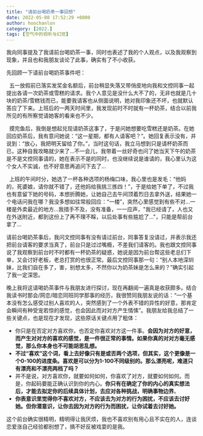 ```yaml
---
title: "请前台喝奶茶一事回想"
date: 2022-05-08 17:52:29 +0800
author: hoochanlon
category: [2022.]
tags: [空气中的视听与幻觉]
---
```


我向同事提及了我请前台喝奶茶一事，同时也表述了我的个人观点，以及我观察到现象，并且也和我朋友谈论了此事，确实有了不小收获。 <!-- more -->

先回顾一下请前台喝奶茶事件吧：

&nbsp;&nbsp;五一放假前已落实发奖金名额后，前台稍显失落又带俏皮地向我和文控同事一起提出各请一次奶茶或雪糕的请求。我个人意见是没什么大不了的，无非也就是几十块的奶茶/雪糕钱而已，能要我请客也从侧面说明，她对我印象还不坏，也就默认答应了下来。上班后的一两天时间里，我发现前时不时就有一杯奶茶，结合以前我所见的有所察觉请她客的看来也不少。

&nbsp;&nbsp;摸完鱼后，我倒是想起兑现请奶茶这事了，于是问她想要吃雪糕还是奶茶。在她回应奶茶后，我有意问她说：“这一星期，都有人请客吧？”。她回复表示没有，并说到：“放心，我把明天留给了你。”，当时这句话，我立马想到只是请杯奶茶而已，这种自我攻略就少来了...不一会儿，我带着一丝好奇也问了她当天下午的奶茶是不是文控同事请的，她在表示不是的同时，也没继续说是谁请的，我心里认为这个女人不实诚，也不好意思再追问下去了...

&nbsp;&nbsp;上班的午间时分，她选了一杯各种选项的杨梅口味，我心里也是发毛：“他妈的，死婆娘，请你就不错了，还他妈给我挑三拣四！”，于是给她下单了，不过我也有意留下她的号码，本想折腾她，让她自己去午间顶着烈日去拿外送，结果她一个电话问我在哪？我没多想如往常般回应：“一楼”，突然心里感觉到有些不对...一楼是外卖最近的地方...我措手不及，没有准备，一一应声，"我已经请了，人也又在外送附近，都到这份上了再不理不睬，以后处事有些尴尬了..."，只能是帮前台拿了...

请前台喝奶茶事后，我问文控同事有没有请过前台，同事答复没请过，并表示我还把前台请客的要求当真了，前台只是过过嘴瘾，不差我们请客的。我也跟文控同事说了我观察到前台时不时都有一杯奶茶的疑惑，她说是因为前台帮这些老总们下单，又会讨好老板，老总打赏的也很正常。最后文控同事那一句：“别人本地深圳妹，比我们自在多了，害，别想太多，不然你以为奶茶妹是怎么来的？”确实引起了我一定深思。

晚上我将这请喝奶茶事件与我朋友进行探讨，现在再翻阅一遍真是收获颇多。结合我读书时那会/网恋/暗恋同班同学那事的经历，我很赞同我朋友说的话：“一个基本没有怎么感受过别人喜欢的人，突然感到了一个外表不错的异性的好意，那肯定会瞬间有种受宠若惊的感觉，也会因此而对对方产生情愫”。我朋友给我总结了一些关键点，也是现在才发现，这些原话关键点用了粗体：

* 你只是在否定对方喜欢你，也否定你喜欢对方这一件事。**会因为对方的好意，而产生对对方的喜欢的感觉，是一件很正常的事情。如果你真的对对方毫无感觉，那么你本身也不可能胡思乱想。**
* **不过“喜欢”这个词，看上去好像只有是或否两个选项，但其实，这个更像是一个0-100的进度条。喜欢是可以分为1-100不同级别的。那么漂亮呢，难道只有漂亮和不漂亮两档了吗？**
* 并不是说，对方喜欢你，就要如何如何，你喜欢了对方，就要如何如何。而是，你起码要能正确认识到你的内心。**你只有在确定了你的内心的真实想法后，才能去拟定你的后续具体计划，去应对各种挑战，明确事物边界**。
* **你表意识里觉得你不喜欢对方，不应该去为对方的行为困扰，不应该去讨好她。但你潜意识，让你去因为对方的行为而困扰，让你试着去讨好她。**

这个前台确实很精明，精明得让我厌烦，我也不喜欢别有用心且不实在的人，连谈恋爱涨自己经验都别想了，搞不好反被戏耍的是我。


